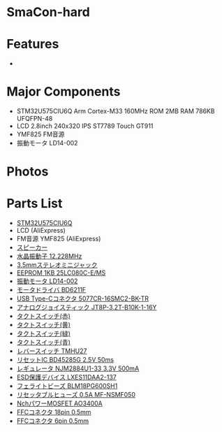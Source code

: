 # SmaCon-hard

# Features
- 

# Major Components
- STM32U575CIU6Q
Arm Cortex-M33 160MHz ROM 2MB RAM 786KB UFQFPN-48
- LCD
2.8inch 240x320 IPS ST7789 Touch GT911
- YMF825
FM音源
- 振動モータ
LD14-002

# Photos

# Parts List
- [STM32U575CIU6Q](https://mou.sr/46YhdRg)
- LCD (AliExpress)
- FM音源 YMF825 (AliExpress)
- [スピーカー](https://akizukidenshi.com/catalog/g/gP-12495/)
- [水晶振動子 12.228MHz](https://www.marutsu.co.jp/pc/i/1542722/)
- [3.5mmステレオミニジャック](https://www.marutsu.co.jp/pc/i/590750/)
- [EEPROM 1KB 25LC080C-E/MS](https://mou.sr/3XQXcYr)
- [振動モータ LD14-002](https://akizukidenshi.com/catalog/g/gP-06838/)
- [モータドライバ BD6211F](https://akizukidenshi.com/catalog/g/gI-05087/)
- [USB Type-Cコネクタ 5077CR-16SMC2-BK-TR](https://akizukidenshi.com/catalog/g/gC-14356/)
- [アナログジョイスティック JT8P-3.2T-B10K-1-16Y](https://akizukidenshi.com/catalog/g/gP-04048/)
- [タクトスイッチ(赤)](https://akizukidenshi.com/catalog/g/gP-03646/)
- [タクトスイッチ(黄)](https://akizukidenshi.com/catalog/g/gP-03650/)
- [タクトスイッチ(緑)](https://akizukidenshi.com/catalog/g/gP-03651/)
- [タクトスイッチ(青)](https://akizukidenshi.com/catalog/g/gP-03649/)
- [レバースイッチ TMHU27](https://akizukidenshi.com/catalog/g/gP-08071/)
- [リセットIC BD45285G 2.5V 50ms](https://www.marutsu.co.jp/pc/i/16146424/)
- [レギュレータ NJM2884U1-33 3.3V 500mA](https://akizukidenshi.com/catalog/g/gI-10673/)
- [ESD保護デバイス LXES11DAA2-137](https://akizukidenshi.com/catalog/g/gP-13816/)
- [フェライトビーズ BLM18PG600SH1](https://akizukidenshi.com/catalog/g/gP-04442/)
- [リセッタブルヒューズ 0.5A MF-NSMF050](https://akizukidenshi.com/catalog/g/gP-15300/)
- [NchパワーMOSFET AO3400A](https://akizukidenshi.com/catalog/g/gI-14653/)
- [FFCコネクタ 18pin 0.5mm](https://www.marutsu.co.jp/pc/i/2572902/)
- [FFCコネクタ 6pin 0.5mm](https://www.marutsu.co.jp/pc/i/2572910/)
